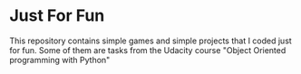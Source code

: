 # Just For Fun
This repository contains simple games and simple projects that I coded just for fun. Some of them are tasks from the Udacity course "Object Oriented programming with Python"
